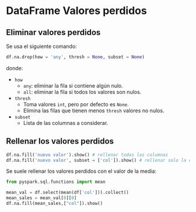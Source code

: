 # DataFrame Valores perdidos

## Eliminar valores perdidos

Se usa el siguiente comando:

```py
df.na.drop(how = 'any', thresh = None, subset = None)
```

donde:

- `how`
  - `any`: eliminar la fila si contiene algún nulo.
  - `all`: eliminar la fila si todos los valores son nulos.
- `thresh`
  - Toma valores `int`, pero por defecto es `None`.
  - Elimina las filas que tienen menos `thresh` valores no nulos.
- `subset`
  - Lista de las columnas a considerar.

## Rellenar los valores perdidos

```py
df.na.fill('nuevo valor').show() # rellenar todas las columnas
df.na.fill('nuevo valor', subset = ['col']).show() # rellenar solo la columna col
```

Se suele rellenar los valores perdidos con el valor de la media:

```py
from pyspark.sql.functions import mean

mean_val = df.select(mean(df['col'])).collect()
mean_sales = mean_val[0][0]
df.na.fill(mean_sales,["col"]).show()
```
